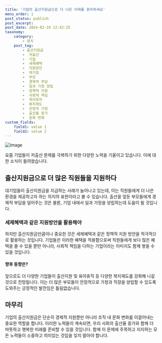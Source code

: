 ```yaml
---
title: '기업의 출산지원금으로 더 나은 미래를 준비하세요'
menu_order: 1
post_status: publish
post_excerpt: 
post_date: 2024-02-19 12:42:25
taxonomy:
    category:
        - 정치
    post_tag:
        - 출산지원금
        -  저출산
        -  기업
        -  세제혜택
        -  지원방안
        -  대기업
        -  부모
        -  경제적 부담
        -  일과 가정 양립
        -  정책적 지원
        -  사회적 책임
        -  육아휴직
        -  복지제도
        -  안정적 가정
        -  출산율 증가
        -  문화 변화
custom_fields:
    field1: value 1
    field2: value 2
---
```


![Image](https://imgnews.pstatic.net/image/052/2024/02/13/202402131112008479_t_20240213111501858.jpg?type=w647)

요즘 기업들이 저출산 문제를 극복하기 위한 다양한 노력을 기울이고 있습니다. 이에 대한 소식이 들려왔습니다. 
## 출산지원금으로 더 많은 직원들을 지원하다
대기업들이 출산지원금을 지급하는 사례가 늘어나고 있는데, 이는 직원들에게 더 나은 환경을 제공하고자 하는 의지의 표현이라고 볼 수 있습니다. 출산을 앞둔 부모들에게 경제적 부담을 덜어주는 것은 물론, 기업 내에서 일과 가정을 양립하는데 도움이 될 것입니다.
### 세제혜택과 같은 지원방안을 활용해야
하지만 출산지원금만큼이나 중요한 것은 세제혜택과 같은 정책적 지원 방안을 적극적으로 활용하는 것입니다. 기업들은 이러한 혜택을 적용함으로써 직원들에게 보다 많은 혜택을 줄 수 있을 뿐만 아니라, 사회적 책임을 다하는 기업이라는 이미지도 함께 쌓을 수 있을 것입니다.
#### 향후 동향은?
앞으로도 더 다양한 기업들이 출산지원 및 육아휴직 등 다양한 복지제도를 강화해 나갈 것으로 전망됩니다. 이는 더 많은 부모들이 안정적으로 가정과 직장을 양립할 수 있도록 도와주는 긍정적인 발전임은 틀림없습니다.
## 마무리
기업의 출산지원금은 단순히 경제적 지원뿐만 아니라 조직 내 문화 변화를 이끌어내는 중요한 역할을 합니다. 이러한 노력들이 계속되면, 우리 사회의 출산율 증가와 함께 더 따뜻하고 행복한 미래를 준비할 수 있을 것입니다. 함께 이 문제에 주목하고 지지하는 모든 노력들이 소중하고 의미있는 것임을 잊지 말아야 합니다.
